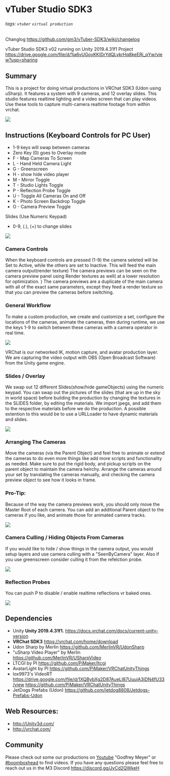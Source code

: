 # vTuber Studio SDK3

###### tags: `vtuber` `virtual production`
Changlog https://github.com/gm3/vTuber-SDK3/wiki/changelog

vTuber Studio SDK3 v02 running on Unity 2019.4.31f1 Project https://drive.google.com/file/d/1ja6vUGoyKKIDrYdQLykrHq8keERj_qYw/view?usp=sharing


## Summary
This is a project for doing virtual productions in VRChat SDK3 (Udon using uSharp). 
It features a system with 9 cameras, and 12 overlay slides. This studio features realtime lighting and a video screen that can play videos. Use these tools to capture multi-camera realtime footage from within vrchat.

![](https://i.imgur.com/DHikM0z.jpg)

## Instructions (Keyboard Controls for PC User)
* 1-9 keys will swap between cameras
* Zero Key (0) goes to Overlay mode
* F - Map Cameras To Screen
* L - Hand Held Camera Light
* G - Greenscreen
* H - show hide video player
* M - Mirror Toggle
* T - Studio Lights Toggle
* P - Reflection Probe Toggle
* U - Toggle All Cameras On and Off
* K - Photo Screen Backdrop Toggle
* O - Camera Preview Toggle

Slides (Use Numeric Keypad)
* 0-9, (.), (+) to change slides

![](https://i.imgur.com/Xm91VYz.jpg)


### Camera Controls
When the keyboard controls are pressed (1-9) the camera seleted will be Set to Active, while the others are set to Inactive. This will feed the main camera output(render texture) The camera previews can be seen on the camera preview panel using Render textures as well( at a lower resolution for optimization. ) The camera previews are a duplicate of the main camera with all of the exact same parameters, except they feed a render texture so that you can preview the cameras before switching.




### General Workflow
To make a custom production, we create and customize a set, configure the locations of the cameras, animate the cameras, then during runtime, we use the keys 1-9 to switch between these cameras with a camera operator in real time. 

![](https://i.imgur.com/OJqAOOc.png)


VRChat is our networked IK, motion capture, and avatar production layer. We are capturing the video output with OBS (Open Broadcast Software) from the Unity game engine. 


### Slides / Overlay
We swap out 12 different Slides(show/hide gameObjects) using the numeric keypad. 
You can swap out the pictures of the slides (that are up in the sky in world space) before building the production by changing the textures in the SLIDES folder, by editing the materials. We import jpegs, and add them to the respective materials before we do the production. A possible extention to this would be to use a URLLoader to have dynamic materials and slides. 

![](https://i.imgur.com/CJQKnd7.png)


### Arranging The Cameras
Move the cameras (via the Parent Object) and feel free to animate or extend the cameras to do even more things like add more scripts and functionality as needed. Make sure to put the rigid body, and pickup scripts on the parent object to maintain the camera heirchy. Arrange the cameras around your set by translating the cameras manually, and checking the camera preview object to see how it looks in frame.

### Pro-Tip: 
Because of the way the camera previews work, you should only move the Master Root of each camera. You can add an additional Parent object to the cameras if you like, and animate those for animated camera tracks. 

![](https://i.imgur.com/8D22FFv.png)

### Camera Culling / Hiding Objects From Cameras
If you would like to hide / show things in the camera output, you would setup layers and use camera culling with a "SeenByCamera" layer. Also if you use greenscreen consider culling it from the refelction probe. 

![](https://i.imgur.com/vBScaE1.png)

### Reflection Probes
You can push P to disable / enable realtime reflections vr baked ones. 

![](https://i.imgur.com/iQMTAB6.png)


## Dependencies
- Unity **Unity 2019.4.31f1.**  https://docs.vrchat.com/docs/current-unity-version
- **VRChat SDK3** https://vrchat.com/home/download
- Udon Sharp by Merlin https://github.com/MerlinVR/UdonSharp
- "uSharp Video Player" by Merlin https://github.com/MerlinVR/USharpVideo
- LTCGI by PI https://github.com/PiMaker/ltcgi
- AvatarLight by PI https://github.com/PiMaker/VRChatUnityThings
- lox9973's VideoRT https://drive.google.com/file/d/1XQBybXg2D87AueLI87UuujA3jDN4fU33/view https://github.com/PiMaker/VRChatUnityThings
- JetDogs Prefabs (Udon) https://github.com/jetdog8808/Jetdogs-Prefabs-Udon


## Web Resources:
* http://Unity3d.com/
* http://vrchat.com/

## Community

Please check out some our productions on [Youtube](https://www.youtube.com/results?search_query=godfrey+meyer&page=&utm_source=opensearch) "Godfrey Meyer" or [#boomboxhead](https://www.youtube.com/results?search_query=%23boomboxhead) to find videos. If you have any questions please feel free to reach out us in the M3 Discord https://discord.gg/JvCd2QWkeH

